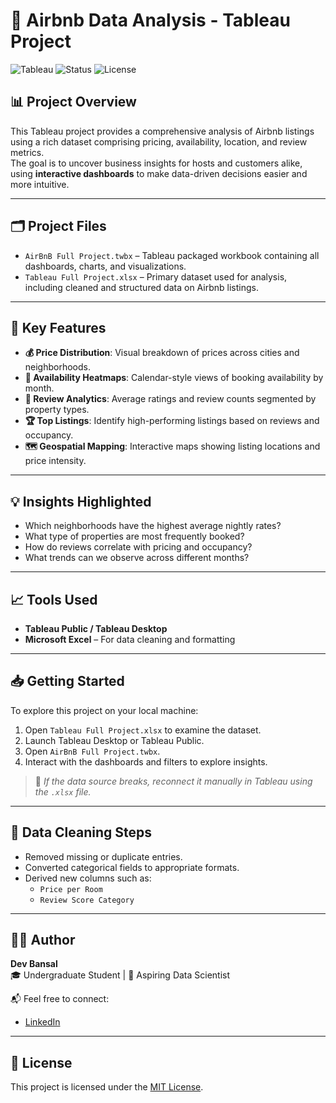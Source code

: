# 🏡 Airbnb Data Analysis - Tableau Project

![Tableau](https://img.shields.io/badge/Tool-Tableau-blue.svg)
![Status](https://img.shields.io/badge/Project-Completed-brightgreen)
![License](https://img.shields.io/badge/License-MIT-lightgrey)

## 📊 Project Overview

This Tableau project provides a comprehensive analysis of Airbnb listings using a rich dataset comprising pricing, availability, location, and review metrics.  
The goal is to uncover business insights for hosts and customers alike, using **interactive dashboards** to make data-driven decisions easier and more intuitive.

---

## 🗂️ Project Files

- `AirBnB Full Project.twbx` – Tableau packaged workbook containing all dashboards, charts, and visualizations.
- `Tableau Full Project.xlsx` – Primary dataset used for analysis, including cleaned and structured data on Airbnb listings.

---

## 📌 Key Features

- **💰 Price Distribution**: Visual breakdown of prices across cities and neighborhoods.
- **📅 Availability Heatmaps**: Calendar-style views of booking availability by month.
- **🌟 Review Analytics**: Average ratings and review counts segmented by property types.
- **🏆 Top Listings**: Identify high-performing listings based on reviews and occupancy.
- **🗺️ Geospatial Mapping**: Interactive maps showing listing locations and price intensity.

---

## 💡 Insights Highlighted

- Which neighborhoods have the highest average nightly rates?
- What type of properties are most frequently booked?
- How do reviews correlate with pricing and occupancy?
- What trends can we observe across different months?

---

## 📈 Tools Used

- **Tableau Public / Tableau Desktop**
- **Microsoft Excel** – For data cleaning and formatting

---

## 📥 Getting Started

To explore this project on your local machine:

1. Open `Tableau Full Project.xlsx` to examine the dataset.
2. Launch Tableau Desktop or Tableau Public.
3. Open `AirBnB Full Project.twbx`.
4. Interact with the dashboards and filters to explore insights.

> 🔧 *If the data source breaks, reconnect it manually in Tableau using the `.xlsx` file.*

---

## 🧹 Data Cleaning Steps

- Removed missing or duplicate entries.
- Converted categorical fields to appropriate formats.
- Derived new columns such as:
  - `Price per Room`
  - `Review Score Category`

---

## 👨‍💻 Author

**Dev Bansal**  
🎓 Undergraduate Student | 🚀 Aspiring Data Scientist

📬 Feel free to connect:  
- [LinkedIn](https://www.linkedin.com/in/devbansals)

---

## 📝 License

This project is licensed under the [MIT License](LICENSE).

